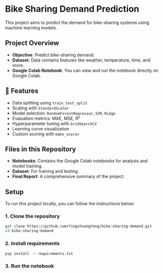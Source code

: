 # Bike Sharing Demand Prediction

This project aims to predict the demand for bike-sharing systems using machine learning models.

## Project Overview

- **Objective**: Predict bike-sharing demand.
- **Dataset**: Data contains features like weather, temperature, time, and more.
- **Google Colab Notebook**: You can view and run the notebook directly on Google Colab.

## 🧠 Features

- Data splitting using `train_test_split`
- Scaling with `StandardScaler`
- Model selection: `RandomForestRegressor`, `SVR`, `Ridge`
- Evaluation metrics: MAE, MSE, R²
- Hyperparameter tuning with `GridSearchCV`
- Learning curve visualization
- Custom scoring with `make_scorer`

## Files in this Repository

- **Notebooks**: Contains the Google Colab notebooks for analysis and model training.
- **Dataset**: For training and testing.
- **Final Report**: A comprehensive summary of the project.

## Setup

To run this project locally, you can follow the instructions below:
### 1. Clone the repository
```bash
git clone https://github.com/YingshuangYang/bike-sharing-demand.git
cd bike-sharing-demand
```
### 2. Install requirements
```bash
pip install -r requirements.txt
```
### 3. Run the notebook

